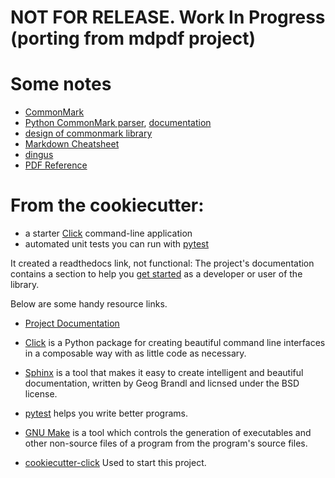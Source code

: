 # NOT FOR RELEASE.  Work In Progress (porting from mdpdf project)

# Some notes
- [CommonMark](https://commonmark.org/)
- [Python CommonMark parser](https://github.com/readthedocs/commonmark.py), [documentation](https://commonmarkpy.readthedocs.io/en/latest/?badge=latest)
- [design of commonmark library](https://github.com/commonmark/commonmark.js)
- [Markdown Cheatsheet](https://github.com/adam-p/markdown-here/wiki/Markdown-Cheatsheet)
- [dingus](https://spec.commonmark.org/dingus/)
- [PDF Reference](https://www.adobe.com/content/dam/acom/en/devnet/acrobat/pdfs/pdf_reference_1-7.pdf)


# From the cookiecutter: 
* a starter [Click](http://click.pocoo.org/5/) command-line application
* automated unit tests you can run with [pytest](https://docs.pytest.org/en/latest/)


It created a readthedocs link, not functional: 
The project's documentation contains a section to help you
[get started](https://mdtypst.readthedocs.io/en/latest/getting_started.html) as a developer or
user of the library.


Below are some handy resource links.

* [Project Documentation](http://mdtypst.readthedocs.io/)
* [Click](http://click.pocoo.org/5/) is a Python package for creating beautiful command line interfaces in a composable way with as little code as necessary.
* [Sphinx](http://www.sphinx-doc.org/en/master/) is a tool that makes it easy to create intelligent and beautiful documentation, written by Geog Brandl and licnsed under the BSD license.
* [pytest](https://docs.pytest.org/en/latest/) helps you write better programs.
* [GNU Make](https://www.gnu.org/software/make/) is a tool which controls the generation of executables and other non-source files of a program from the program's source files.

* [cookiecutter-click](https://github.com/patdaburu/cookiecutter-click) Used to start this project.

